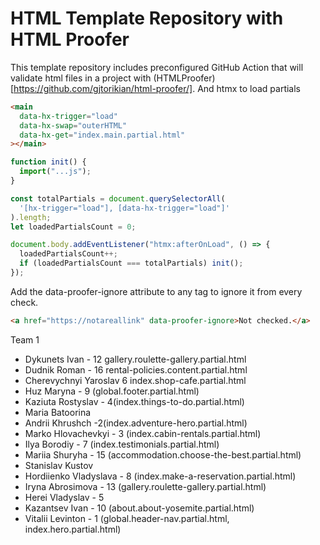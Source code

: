 # HTML Template Repository with HTML Proofer

This template repository includes preconfigured GitHub Action that will validate html files in a project with (HTMLProofer)[https://github.com/gjtorikian/html-proofer/].
And htmx to load partials

```html
<main
  data-hx-trigger="load"
  data-hx-swap="outerHTML"
  data-hx-get="index.main.partial.html"
></main>
```

```js
function init() {
  import("...js");
}

const totalPartials = document.querySelectorAll(
  '[hx-trigger="load"], [data-hx-trigger="load"]'
).length;
let loadedPartialsCount = 0;

document.body.addEventListener("htmx:afterOnLoad", () => {
  loadedPartialsCount++;
  if (loadedPartialsCount === totalPartials) init();
});
```

Add the data-proofer-ignore attribute to any tag to ignore it from every check.

```html
<a href="https://notareallink" data-proofer-ignore>Not checked.</a>
```

Team 1

- Dykunets Ivan - 12 gallery.roulette-gallery.partial.html
- Dudnik Roman - 16 rental-policies.content.partial.html
- Cherevychnyi Yaroslav 6 index.shop-cafe.partial.html
- Huz Maryna - 9 (global.footer.partial.html)
- Kaziuta Rostyslav - 4(index.things-to-do.partial.html)
- Maria Batoorina
- Andrii Khrushch -2(index.adventure-hero.partial.html)
- Marko Hlovachevkyi - 3 (index.cabin-rentals.partial.html)
- Ilya Borodiy - 7 (index.testimonials.partial.html)
- Mariia Shuryha - 15 (accommodation.choose-the-best.partial.html)
- Stanislav Kustov
- Hordiienko Vladyslava - 8 (index.make-a-reservation.partial.html)
- Iryna Abrosimova - 13 (gallery.roulette-gallery.partial.html)
- Herei Vladyslav - 5
- Kazantsev Ivan - 10 (about.about-yosemite.partial.html)
- Vitalii Levinton - 1 (global.header-nav.partial.html, index.hero.partial.html)
